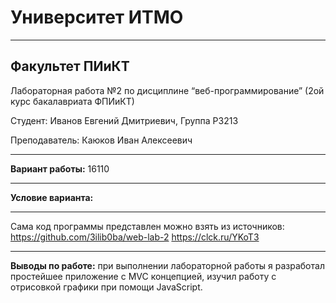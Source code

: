 # Университет ИТМО

---

## Факультет ПИиКТ
 
 
 
Лабораторная работа №2 по дисциплине
“веб-программирование”
(2ой курс бакалавриата ФПИиКТ)

Студент:
Иванов Евгений Дмитриевич,
Группа P3213

Преподаватель:
Каюков Иван Алексеевич

---

**Вариант работы:** 16110

---

**Условие варианта:**



---

Сама код программы представлен можно взять из источников: 
https://github.com/3ilib0ba/web-lab-2
https://clck.ru/YKoT3

---

**Выводы по работе:** при выполнении лабораторной работы я разработал простейшее приложение с MVC концепцией, изучил работу с отрисовкой графики при помощи JavaScript.
